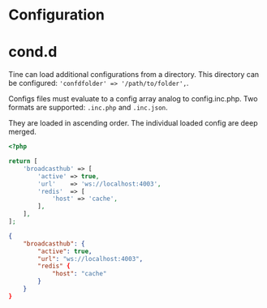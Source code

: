 # Configuration

# cond.d
Tine can load additional configurations from a directory. This directory can be configured: `'confdfolder' => '/path/to/folder',`.

Configs files must evaluate to a config array analog to config.inc.php. Two formats are supported: `.inc.php` and `.inc.json`.

They are loaded in ascending order. The individual loaded config are deep merged.

```php
<?php

return [
    'broadcasthub' => [
        'active' => true,
        'url'    => 'ws://localhost:4003',
        'redis'  => [
            'host' => 'cache',
        ],
    ],
];
```

```json
{
    "broadcasthub": {
        "active": true,
        "url": "ws://localhost:4003",
        "redis" {
            "host": "cache"
        }
    }
}
```